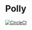 # Polly

[![CircleCI](https://circleci.com/gh/AkhilGKrishnan/Polly/tree/main.svg?style=svg&circle-token=70d7315cbe54c6a2a8ea5e3e72954c426fda95f0)](https://circleci.com/gh/AkhilGKrishnan/Polly/tree/main)
